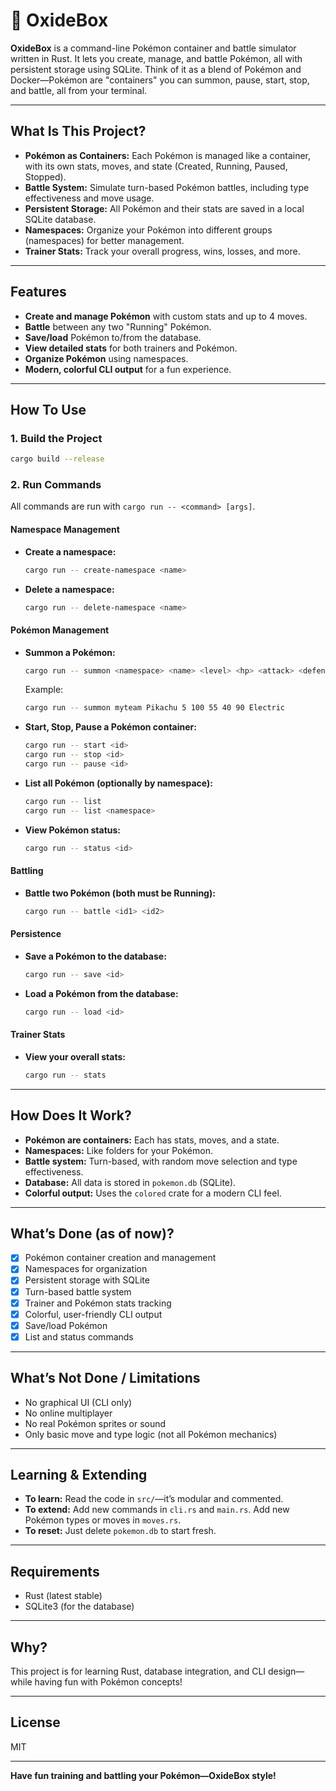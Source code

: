 # 🧪 OxideBox

**OxideBox** is a command-line Pokémon container and battle simulator written in Rust. It lets you create, manage, and battle Pokémon, all with persistent storage using SQLite. Think of it as a blend of Pokémon and Docker—Pokémon are "containers" you can summon, pause, start, stop, and battle, all from your terminal.

---

## What Is This Project?

- **Pokémon as Containers:** Each Pokémon is managed like a container, with its own stats, moves, and state (Created, Running, Paused, Stopped).
- **Battle System:** Simulate turn-based Pokémon battles, including type effectiveness and move usage.
- **Persistent Storage:** All Pokémon and their stats are saved in a local SQLite database.
- **Namespaces:** Organize your Pokémon into different groups (namespaces) for better management.
- **Trainer Stats:** Track your overall progress, wins, losses, and more.

---

## Features

- **Create and manage Pokémon** with custom stats and up to 4 moves.
- **Battle** between any two "Running" Pokémon.
- **Save/load** Pokémon to/from the database.
- **View detailed stats** for both trainers and Pokémon.
- **Organize Pokémon** using namespaces.
- **Modern, colorful CLI output** for a fun experience.

---

## How To Use

### 1. **Build the Project**

```bash
cargo build --release
```

### 2. **Run Commands**

All commands are run with `cargo run -- <command> [args]`.

#### **Namespace Management**

- **Create a namespace:**
  ```bash
  cargo run -- create-namespace <name>
  ```
- **Delete a namespace:**
  ```bash
  cargo run -- delete-namespace <name>
  ```

#### **Pokémon Management**

- **Summon a Pokémon:**
  ```bash
  cargo run -- summon <namespace> <name> <level> <hp> <attack> <defense> <speed> <type>
  ```
  Example:
  ```bash
  cargo run -- summon myteam Pikachu 5 100 55 40 90 Electric
  ```

- **Start, Stop, Pause a Pokémon container:**
  ```bash
  cargo run -- start <id>
  cargo run -- stop <id>
  cargo run -- pause <id>
  ```

- **List all Pokémon (optionally by namespace):**
  ```bash
  cargo run -- list
  cargo run -- list <namespace>
  ```

- **View Pokémon status:**
  ```bash
  cargo run -- status <id>
  ```

#### **Battling**

- **Battle two Pokémon (both must be Running):**
  ```bash
  cargo run -- battle <id1> <id2>
  ```

#### **Persistence**

- **Save a Pokémon to the database:**
  ```bash
  cargo run -- save <id>
  ```
- **Load a Pokémon from the database:**
  ```bash
  cargo run -- load <id>
  ```

#### **Trainer Stats**

- **View your overall stats:**
  ```bash
  cargo run -- stats
  ```

---

## How Does It Work?

- **Pokémon are containers:** Each has stats, moves, and a state.
- **Namespaces:** Like folders for your Pokémon.
- **Battle system:** Turn-based, with random move selection and type effectiveness.
- **Database:** All data is stored in `pokemon.db` (SQLite).
- **Colorful output:** Uses the `colored` crate for a modern CLI feel.

---

## What’s Done (as of now)?

- [x] Pokémon container creation and management
- [x] Namespaces for organization
- [x] Persistent storage with SQLite
- [x] Turn-based battle system
- [x] Trainer and Pokémon stats tracking
- [x] Colorful, user-friendly CLI output
- [x] Save/load Pokémon
- [x] List and status commands

---

## What’s Not Done / Limitations

- No graphical UI (CLI only)
- No online multiplayer
- No real Pokémon sprites or sound
- Only basic move and type logic (not all Pokémon mechanics)

---

## Learning & Extending

- **To learn:** Read the code in `src/`—it’s modular and commented.
- **To extend:** Add new commands in `cli.rs` and `main.rs`. Add new Pokémon types or moves in `moves.rs`.
- **To reset:** Just delete `pokemon.db` to start fresh.

---

## Requirements

- Rust (latest stable)
- SQLite3 (for the database)

---

## Why?

This project is for learning Rust, database integration, and CLI design—while having fun with Pokémon concepts!

---

## License

MIT

---

**Have fun training and battling your Pokémon—OxideBox style!**